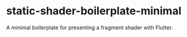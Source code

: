 # static-shader-boilerplate-minimal
 A minimal boilerplate for presenting a fragment shader with Flutter.
